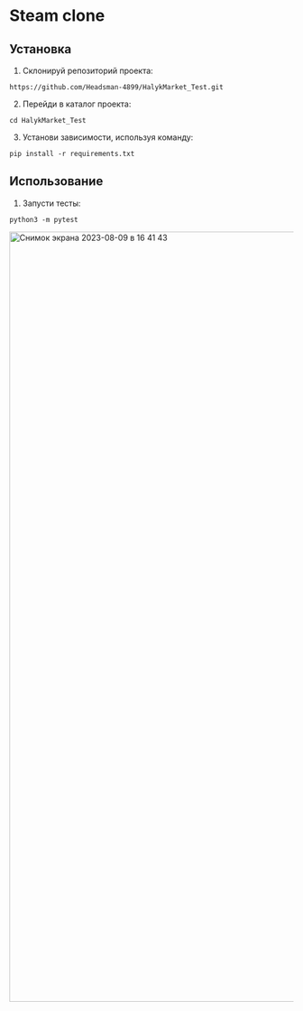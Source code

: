 # Steam clone

## Установка

1. Склонируй репозиторий проекта:

`https://github.com/Headsman-4899/HalykMarket_Test.git`

2. Перейди в каталог проекта:

`cd HalykMarket_Test`

3. Установи зависимости, используя команду:

`pip install -r requirements.txt`

## Использование

1. Запусти тесты:

`python3 -m pytest`

<img width="1365" alt="Снимок экрана 2023-08-09 в 16 41 43" src="https://github.com/Headsman-4899/HalykMarket_Test/assets/47030118/2c5998a5-b4f5-4d2d-b5cb-ec52827b5453">
